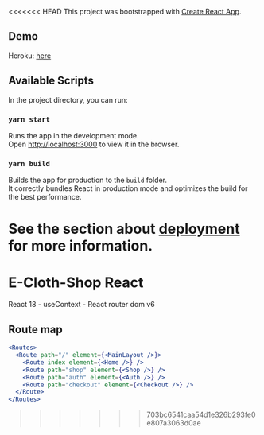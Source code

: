 <<<<<<< HEAD
This project was bootstrapped with [Create React App](https://github.com/facebook/create-react-app).

## Demo

Heroku: [here](https://ec-clothing-shop.herokuapp.com/)

## Available Scripts

In the project directory, you can run:

### `yarn start`

Runs the app in the development mode.<br />
Open [http://localhost:3000](http://localhost:3000) to view it in the browser.

### `yarn build`

Builds the app for production to the `build` folder.<br />
It correctly bundles React in production mode and optimizes the build for the best performance.

See the section about [deployment](https://facebook.github.io/create-react-app/docs/deployment) for more information.
=======
# E-Cloth-Shop React

React 18 - useContext - React router dom v6

## Route map

```jsx
<Routes>
  <Route path="/" element={<MainLayout />}>
    <Route index element={<Home />} />
    <Route path="shop" element={<Shop />} />
    <Route path="auth" element={<Auth />} />
    <Route path="checkout" element={<Checkout />} />
  </Route>
</Routes>
```
>>>>>>> 703bc6541caa54d1e326b293fe0e807a3063d0ae
